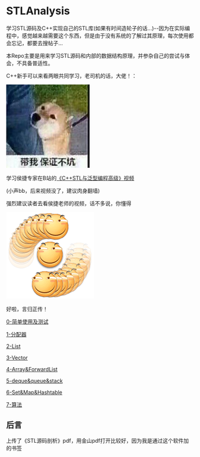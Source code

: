 # STLAnalysis

学习STL源码及C++实现自己的STL库(如果有时间造轮子的话...)--因为在实际编程中，感觉越来越需要这个东西，但是由于没有系统的了解过其原理，每次使用都会忘记，都要去搜帖子...
 
本Repo主要是用来学习STL源码和内部的数据结构原理，并参杂自己的尝试与体会，不具备普适性。
 
C++新手可以来看两眼共同学习，老司机的话，大佬！：
 
![抱大腿](images/hug-big-leg.jpg) 
 
学习侯捷专家在B站的[《C++STL与泛型编程高级》视频](https://www.bilibili.com/video/BV1Yb411p7UK)

(小声bb，后来视频没了，建议肉身翻墙)

强烈建议读者去看侯捷老师的视频，话不多说，你懂得

![](images/huaj.jpg) 

好啦，言归正传！

[0-简单使用及测试](0-简单使用及测试.md)

[1-分配器](1-分配器.md)

[2-List](2-List.md)

[3-Vector](3-Vector.md)

[4-Array&ForwardList](4-Array&ForwardList.md)

[5-deque&queue&stack](5-deque&queue&stack.md)

[6-Set&Map&Hashtable](6-Set&Map&Hashtable.md)

[7-算法](7-算法.md)

## 后言

上传了《STL源码剖析》pdf，用金山pdf打开比较好，因为我是通过这个软件加的书签
